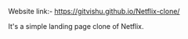 Website link:- https://gitvishu.github.io/Netflix-clone/

It's a simple landing page clone of Netflix.
